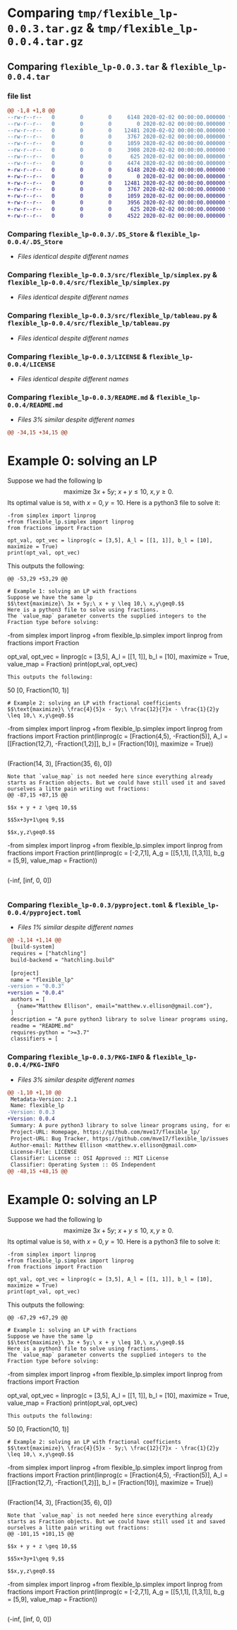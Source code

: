 # Comparing `tmp/flexible_lp-0.0.3.tar.gz` & `tmp/flexible_lp-0.0.4.tar.gz`

## Comparing `flexible_lp-0.0.3.tar` & `flexible_lp-0.0.4.tar`

### file list

```diff
@@ -1,8 +1,8 @@
--rw-r--r--   0        0        0     6148 2020-02-02 00:00:00.000000 flexible_lp-0.0.3/.DS_Store
--rw-r--r--   0        0        0        0 2020-02-02 00:00:00.000000 flexible_lp-0.0.3/src/flexible_lp/__init__.py
--rw-r--r--   0        0        0    12481 2020-02-02 00:00:00.000000 flexible_lp-0.0.3/src/flexible_lp/simplex.py
--rw-r--r--   0        0        0     3767 2020-02-02 00:00:00.000000 flexible_lp-0.0.3/src/flexible_lp/tableau.py
--rw-r--r--   0        0        0     1059 2020-02-02 00:00:00.000000 flexible_lp-0.0.3/LICENSE
--rw-r--r--   0        0        0     3908 2020-02-02 00:00:00.000000 flexible_lp-0.0.3/README.md
--rw-r--r--   0        0        0      625 2020-02-02 00:00:00.000000 flexible_lp-0.0.3/pyproject.toml
--rw-r--r--   0        0        0     4474 2020-02-02 00:00:00.000000 flexible_lp-0.0.3/PKG-INFO
+-rw-r--r--   0        0        0     6148 2020-02-02 00:00:00.000000 flexible_lp-0.0.4/.DS_Store
+-rw-r--r--   0        0        0        0 2020-02-02 00:00:00.000000 flexible_lp-0.0.4/src/flexible_lp/__init__.py
+-rw-r--r--   0        0        0    12481 2020-02-02 00:00:00.000000 flexible_lp-0.0.4/src/flexible_lp/simplex.py
+-rw-r--r--   0        0        0     3767 2020-02-02 00:00:00.000000 flexible_lp-0.0.4/src/flexible_lp/tableau.py
+-rw-r--r--   0        0        0     1059 2020-02-02 00:00:00.000000 flexible_lp-0.0.4/LICENSE
+-rw-r--r--   0        0        0     3956 2020-02-02 00:00:00.000000 flexible_lp-0.0.4/README.md
+-rw-r--r--   0        0        0      625 2020-02-02 00:00:00.000000 flexible_lp-0.0.4/pyproject.toml
+-rw-r--r--   0        0        0     4522 2020-02-02 00:00:00.000000 flexible_lp-0.0.4/PKG-INFO
```

### Comparing `flexible_lp-0.0.3/.DS_Store` & `flexible_lp-0.0.4/.DS_Store`

 * *Files identical despite different names*

### Comparing `flexible_lp-0.0.3/src/flexible_lp/simplex.py` & `flexible_lp-0.0.4/src/flexible_lp/simplex.py`

 * *Files identical despite different names*

### Comparing `flexible_lp-0.0.3/src/flexible_lp/tableau.py` & `flexible_lp-0.0.4/src/flexible_lp/tableau.py`

 * *Files identical despite different names*

### Comparing `flexible_lp-0.0.3/LICENSE` & `flexible_lp-0.0.4/LICENSE`

 * *Files identical despite different names*

### Comparing `flexible_lp-0.0.3/README.md` & `flexible_lp-0.0.4/README.md`

 * *Files 3% similar despite different names*

```diff
@@ -34,15 +34,15 @@
 ```
 # Example 0: solving an LP
 Suppose we had the following lp
 $$\text{maximize}\ 3x + 5y;\ x + y \leq 10,\ x,y\geq0.$$
 Its optimal value is `50`, with $x = 0, y = 10$.
 Here is a python3 file to solve it:
 ```
-from simplex import linprog
+from flexible_lp.simplex import linprog
 from fractions import Fraction
 
 opt_val, opt_vec = linprog(c = [3,5], A_l = [[1, 1]], b_l = [10], maximize = True)
 print(opt_val, opt_vec)
 ```
 This outputs the following:
 ```
@@ -53,29 +53,29 @@
 
 # Example 1: solving an LP with fractions
 Suppose we have the same lp
 $$\text{maximize}\ 3x + 5y;\ x + y \leq 10,\ x,y\geq0.$$
 Here is a python3 file to solve using fractions. 
 The `value_map` parameter converts the supplied integers to the Fraction type before solving:
 ```
-from simplex import linprog
+from flexible_lp.simplex import linprog
 from fractions import Fraction
 
 opt_val, opt_vec = linprog(c = [3,5], A_l = [[1, 1]], b_l = [10], maximize = True, value_map = Fraction)
 print(opt_val, opt_vec)
 ```
 This outputs the following:
 ```
 50 [0, Fraction(10, 1)]
 ```
 # Example 2: solving an LP with fractional coefficients
 $$\text{maximize}\ \frac{4}{5}x - 5y;\ \frac{12}{7}x - \frac{1}{2}y \leq 10,\ x,y\geq0.$$
 
 ```
-from simplex import linprog
+from flexible_lp.simplex import linprog
 from fractions import Fraction
 print(linprog(c = [Fraction(4,5), -Fraction(5)], A_l = [[Fraction(12,7), -Fraction(1,2)]], b_l = [Fraction(10)], maximize = True))
 ```
 ```
 (Fraction(14, 3), [Fraction(35, 6), 0])
 ```
 Note that `value_map` is not needed here since everything already starts as Fraction objects. But we could have still used it and saved ourselves a litte pain writing out fractions:
@@ -87,15 +87,15 @@
 
 $$x + y + z \geq 10,$$
 
 $$5x+3y+1\geq 9,$$
 
 $$x,y,z\geq0.$$
 ```
-from simplex import linprog
+from flexible_lp.simplex import linprog
 from fractions import Fraction
 print(linprog(c = [-2,7,1], A_g = [[5,1,1], [1,3,1]], b_g = [5,9], value_map = Fraction))
 ```
 
 ```
 (-inf, [inf, 0, 0])
 ```
```

### Comparing `flexible_lp-0.0.3/pyproject.toml` & `flexible_lp-0.0.4/pyproject.toml`

 * *Files 1% similar despite different names*

```diff
@@ -1,14 +1,14 @@
 [build-system]
 requires = ["hatchling"]
 build-backend = "hatchling.build"
 
 [project]
 name = "flexible_lp"
-version = "0.0.3"
+version = "0.0.4"
 authors = [
   {name="Matthew Ellison", email="matthew.v.ellison@gmail.com"},
 ]
 description = "A pure python3 library to solve linear programs using, for example, fractions."
 readme = "README.md"
 requires-python = ">=3.7"
 classifiers = [
```

### Comparing `flexible_lp-0.0.3/PKG-INFO` & `flexible_lp-0.0.4/PKG-INFO`

 * *Files 3% similar despite different names*

```diff
@@ -1,10 +1,10 @@
 Metadata-Version: 2.1
 Name: flexible_lp
-Version: 0.0.3
+Version: 0.0.4
 Summary: A pure python3 library to solve linear programs using, for example, fractions.
 Project-URL: Homepage, https://github.com/mve17/flexible_lp/
 Project-URL: Bug Tracker, https://github.com/mve17/flexible_lp/issues
 Author-email: Matthew Ellison <matthew.v.ellison@gmail.com>
 License-File: LICENSE
 Classifier: License :: OSI Approved :: MIT License
 Classifier: Operating System :: OS Independent
@@ -48,15 +48,15 @@
 ```
 # Example 0: solving an LP
 Suppose we had the following lp
 $$\text{maximize}\ 3x + 5y;\ x + y \leq 10,\ x,y\geq0.$$
 Its optimal value is `50`, with $x = 0, y = 10$.
 Here is a python3 file to solve it:
 ```
-from simplex import linprog
+from flexible_lp.simplex import linprog
 from fractions import Fraction
 
 opt_val, opt_vec = linprog(c = [3,5], A_l = [[1, 1]], b_l = [10], maximize = True)
 print(opt_val, opt_vec)
 ```
 This outputs the following:
 ```
@@ -67,29 +67,29 @@
 
 # Example 1: solving an LP with fractions
 Suppose we have the same lp
 $$\text{maximize}\ 3x + 5y;\ x + y \leq 10,\ x,y\geq0.$$
 Here is a python3 file to solve using fractions. 
 The `value_map` parameter converts the supplied integers to the Fraction type before solving:
 ```
-from simplex import linprog
+from flexible_lp.simplex import linprog
 from fractions import Fraction
 
 opt_val, opt_vec = linprog(c = [3,5], A_l = [[1, 1]], b_l = [10], maximize = True, value_map = Fraction)
 print(opt_val, opt_vec)
 ```
 This outputs the following:
 ```
 50 [0, Fraction(10, 1)]
 ```
 # Example 2: solving an LP with fractional coefficients
 $$\text{maximize}\ \frac{4}{5}x - 5y;\ \frac{12}{7}x - \frac{1}{2}y \leq 10,\ x,y\geq0.$$
 
 ```
-from simplex import linprog
+from flexible_lp.simplex import linprog
 from fractions import Fraction
 print(linprog(c = [Fraction(4,5), -Fraction(5)], A_l = [[Fraction(12,7), -Fraction(1,2)]], b_l = [Fraction(10)], maximize = True))
 ```
 ```
 (Fraction(14, 3), [Fraction(35, 6), 0])
 ```
 Note that `value_map` is not needed here since everything already starts as Fraction objects. But we could have still used it and saved ourselves a litte pain writing out fractions:
@@ -101,15 +101,15 @@
 
 $$x + y + z \geq 10,$$
 
 $$5x+3y+1\geq 9,$$
 
 $$x,y,z\geq0.$$
 ```
-from simplex import linprog
+from flexible_lp.simplex import linprog
 from fractions import Fraction
 print(linprog(c = [-2,7,1], A_g = [[5,1,1], [1,3,1]], b_g = [5,9], value_map = Fraction))
 ```
 
 ```
 (-inf, [inf, 0, 0])
 ```
```

